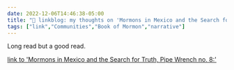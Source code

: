 ```yaml
---
date: 2022-12-06T14:46:38-05:00
title: "🔗 linkblog: my thoughts on 'Mormons in Mexico and the Search for Truth, Pipe Wrench no. 8:'"
tags: ["link","Communities","Book of Mormon","narrative"]
---
```

Long read but a good read.  
 

[link to 'Mormons in Mexico and the Search for Truth, Pipe Wrench no. 8:'](https://pipewrenchmag.com/searching-for-zarahemla-mormons-in-mesoamerica/)
